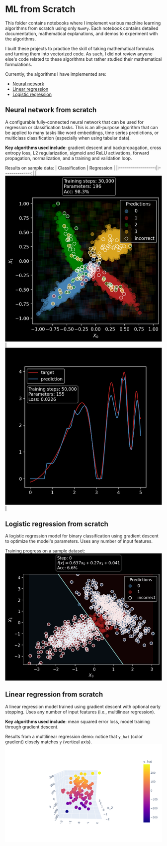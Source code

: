 # ML from Scratch
This folder contains notebooks where I implement various machine learning algorithms from scratch using only `NumPy`. Each notebook contains detailed documentation, mathematical explanations, and demos to experiment with the algorithms.

I built these projects to practice the skill of taking mathematical formulas and turning them into vectorized code. As such, I did not review anyone else's code related to these algorithms but rather studied their mathematical formulations.

Currently, the algorithms I have implemented are:
- [Neural network](./neural_network_from_scratch.ipynb)
- [Linear regression](./linear_regression_from_scratch.ipynb)
- [Logistic regression](./logistic_regression_from_scratch.ipynb)

## Neural network from scratch
A configurable fully-connected neural network that can be used for regression or classification tasks. This is an all-purpose algorithm that can be applied to many tasks like word embeddings, time series predictions, or multiclass classification (especially when using tabular data).

**Key algorithms used include**: gradient descent and backpropagation, cross entropy loss, L2 regularization, sigmoid and ReLU activations, forward propagation, normalization, and a training and validation loop.

Results on sample data:
|   Classification   |   Regression   |
|:------------------:|:--------------:|
| ![](/images/nn_classification_test3.png) | ![](/images/nn_regression.png) |

## Logistic regression from scratch
A logistic regression model for binary classification using gradient descent to optimize the model's parameters. Uses any number of input features.

Training progress on a sample dataset:  
![](../images/logistic_regression_training.gif)

## Linear regression from scratch
A linear regression model trained using gradient descent with optional early stopping. Uses any number of input features (i.e., multilinear regression).

**Key algorithms used include**: mean squared error loss, model training through gradient descent.

Results from a multilinear regression demo: notice that `y_hat` (color gradient) closely matches `y` (vertical axis).
![](/images/linear_regression.png)
